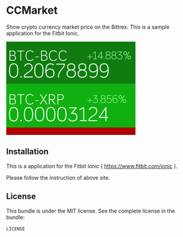 CCMarket
=============

Show crypto currency market price on the Bittrex.
This is a sample application for the Fitbit Ionic.

![Screnshot](CCMarket-screenshot.png "Screenshot")

Installation
------------
This is a application for the Fitbit Ionic ( https://www.fitbit.com/ionic ).

Please follow the instruction of above site.

License
-------
This bundle is under the MIT license. See the complete license in the bundle:

    LICENSE
